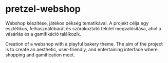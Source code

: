 # pretzel-webshop
Webshop készítése, játékos pékség tematikával. A projekt célja egy esztétikus, felhasználóbarát és szórakoztató felület megvalósítása, ahol a vásárlás és a gamifikáció találkozik.

Creation of a webshop with a playful bakery theme. The aim of the project is to create an aesthetic, user-friendly, and entertaining interface where shopping and gamification meet.
